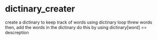 # dictinary_creater
create a dictinary to keep track of words using dictinary
loop threw words
then, add the words in the dictinary do this by using dictinary[word] == descreption
